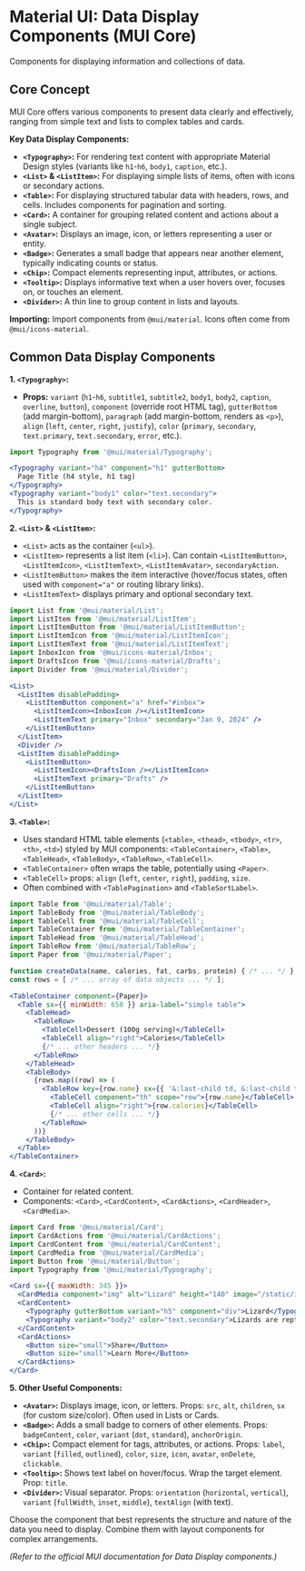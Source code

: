 # Material UI: Data Display Components (MUI Core)

Components for displaying information and collections of data.

## Core Concept

MUI Core offers various components to present data clearly and effectively, ranging from simple text and lists to complex tables and cards.

**Key Data Display Components:**

*   **`<Typography>`:** For rendering text content with appropriate Material Design styles (variants like `h1`-`h6`, `body1`, `caption`, etc.).
*   **`<List>` & `<ListItem>`:** For displaying simple lists of items, often with icons or secondary actions.
*   **`<Table>`:** For displaying structured tabular data with headers, rows, and cells. Includes components for pagination and sorting.
*   **`<Card>`:** A container for grouping related content and actions about a single subject.
*   **`<Avatar>`:** Displays an image, icon, or letters representing a user or entity.
*   **`<Badge>`:** Generates a small badge that appears near another element, typically indicating counts or status.
*   **`<Chip>`:** Compact elements representing input, attributes, or actions.
*   **`<Tooltip>`:** Displays informative text when a user hovers over, focuses on, or touches an element.
*   **`<Divider>`:** A thin line to group content in lists and layouts.

**Importing:** Import components from `@mui/material`. Icons often come from `@mui/icons-material`.

## Common Data Display Components

**1. `<Typography>`:**

*   **Props:** `variant` (`h1`-`h6`, `subtitle1`, `subtitle2`, `body1`, `body2`, `caption`, `overline`, `button`), `component` (override root HTML tag), `gutterBottom` (add margin-bottom), `paragraph` (add margin-bottom, renders as `<p>`), `align` (`left`, `center`, `right`, `justify`), `color` (`primary`, `secondary`, `text.primary`, `text.secondary`, `error`, etc.).

```jsx
import Typography from '@mui/material/Typography';

<Typography variant="h4" component="h1" gutterBottom>
  Page Title (h4 style, h1 tag)
</Typography>
<Typography variant="body1" color="text.secondary">
  This is standard body text with secondary color.
</Typography>
```

**2. `<List>` & `<ListItem>`:**

*   `<List>` acts as the container (`<ul>`).
*   `<ListItem>` represents a list item (`<li>`). Can contain `<ListItemButton>`, `<ListItemIcon>`, `<ListItemText>`, `<ListItemAvatar>`, `secondaryAction`.
*   `<ListItemButton>` makes the item interactive (hover/focus states, often used with `component="a"` or routing library links).
*   `<ListItemText>` displays primary and optional secondary text.

```jsx
import List from '@mui/material/List';
import ListItem from '@mui/material/ListItem';
import ListItemButton from '@mui/material/ListItemButton';
import ListItemIcon from '@mui/material/ListItemIcon';
import ListItemText from '@mui/material/ListItemText';
import InboxIcon from '@mui/icons-material/Inbox';
import DraftsIcon from '@mui/icons-material/Drafts';
import Divider from '@mui/material/Divider';

<List>
  <ListItem disablePadding>
    <ListItemButton component="a" href="#inbox">
      <ListItemIcon><InboxIcon /></ListItemIcon>
      <ListItemText primary="Inbox" secondary="Jan 9, 2024" />
    </ListItemButton>
  </ListItem>
  <Divider />
  <ListItem disablePadding>
    <ListItemButton>
      <ListItemIcon><DraftsIcon /></ListItemIcon>
      <ListItemText primary="Drafts" />
    </ListItemButton>
  </ListItem>
</List>
```

**3. `<Table>`:**

*   Uses standard HTML table elements (`<table>`, `<thead>`, `<tbody>`, `<tr>`, `<th>`, `<td>`) styled by MUI components: `<TableContainer>`, `<Table>`, `<TableHead>`, `<TableBody>`, `<TableRow>`, `<TableCell>`.
*   `<TableContainer>` often wraps the table, potentially using `<Paper>`.
*   `<TableCell>` props: `align` (`left`, `center`, `right`), `padding`, `size`.
*   Often combined with `<TablePagination>` and `<TableSortLabel>`.

```jsx
import Table from '@mui/material/Table';
import TableBody from '@mui/material/TableBody';
import TableCell from '@mui/material/TableCell';
import TableContainer from '@mui/material/TableContainer';
import TableHead from '@mui/material/TableHead';
import TableRow from '@mui/material/TableRow';
import Paper from '@mui/material/Paper';

function createData(name, calories, fat, carbs, protein) { /* ... */ }
const rows = [ /* ... array of data objects ... */ ];

<TableContainer component={Paper}>
  <Table sx={{ minWidth: 650 }} aria-label="simple table">
    <TableHead>
      <TableRow>
        <TableCell>Dessert (100g serving)</TableCell>
        <TableCell align="right">Calories</TableCell>
        {/* ... other headers ... */}
      </TableRow>
    </TableHead>
    <TableBody>
      {rows.map((row) => (
        <TableRow key={row.name} sx={{ '&:last-child td, &:last-child th': { border: 0 } }}>
          <TableCell component="th" scope="row">{row.name}</TableCell>
          <TableCell align="right">{row.calories}</TableCell>
          {/* ... other cells ... */}
        </TableRow>
      ))}
    </TableBody>
  </Table>
</TableContainer>
```

**4. `<Card>`:**

*   Container for related content.
*   Components: `<Card>`, `<CardContent>`, `<CardActions>`, `<CardHeader>`, `<CardMedia>`.

```jsx
import Card from '@mui/material/Card';
import CardActions from '@mui/material/CardActions';
import CardContent from '@mui/material/CardContent';
import CardMedia from '@mui/material/CardMedia';
import Button from '@mui/material/Button';
import Typography from '@mui/material/Typography';

<Card sx={{ maxWidth: 345 }}>
  <CardMedia component="img" alt="Lizard" height="140" image="/static/images/lizard.jpg" />
  <CardContent>
    <Typography gutterBottom variant="h5" component="div">Lizard</Typography>
    <Typography variant="body2" color="text.secondary">Lizards are reptiles...</Typography>
  </CardContent>
  <CardActions>
    <Button size="small">Share</Button>
    <Button size="small">Learn More</Button>
  </CardActions>
</Card>
```

**5. Other Useful Components:**

*   **`<Avatar>`:** Displays image, icon, or letters. Props: `src`, `alt`, `children`, `sx` (for custom size/color). Often used in Lists or Cards.
*   **`<Badge>`:** Adds a small badge to corners of other elements. Props: `badgeContent`, `color`, `variant` (`dot`, `standard`), `anchorOrigin`.
*   **`<Chip>`:** Compact element for tags, attributes, or actions. Props: `label`, `variant` (`filled`, `outlined`), `color`, `size`, `icon`, `avatar`, `onDelete`, `clickable`.
*   **`<Tooltip>`:** Shows text label on hover/focus. Wrap the target element. Prop: `title`.
*   **`<Divider>`:** Visual separator. Props: `orientation` (`horizontal`, `vertical`), `variant` (`fullWidth`, `inset`, `middle`), `textAlign` (with text).

Choose the component that best represents the structure and nature of the data you need to display. Combine them with layout components for complex arrangements.

*(Refer to the official MUI documentation for Data Display components.)*